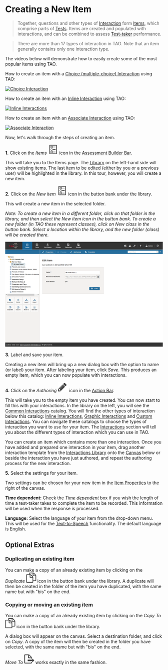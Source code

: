 <!--
created_at: 2016-12-15
authors:         
    - "Catherine Pease"
--> 

# Creating a New Item

>Together, questions and other types of [Interaction](../appendix/glossary.md#interaction) form [Items](../appendix/glossary.md#item), which comprise parts of [Tests](../appendix/glossary.md#test). Items are created and populated with interactions, and can be combined to assess [Test-taker](../appendix/glossary.md#test-taker) performance.

>There are more than 17 types of interaction in TAO. Note that an item generally contains only one interaction type.

The videos below will demonstrate how to easily create some of the most popular items using TAO.

How to create an item with a [Choice (multiple-choice) Interaction](../interactions/choice-interaction.md) using TAO:


[![Choice Interaction](https://img.youtube.com/vi/a3WM6yMfiGs/hqdefault.jpg)](http://www.youtube.com/watch?v=a3WM6yMfiGs)

How to create an item with an [Inline Interaction](../interactions/inline-choice-interaction.md) using TAO:

[![Inline Interactions](https://img.youtube.com/vi/5vplITM3Ah4/hqdefault.jpg)](http://www.youtube.com/watch?v=5vplITM3Ah4)

How to create an item with an [Associate Interaction](../interactions/associate-interaction.md) using TAO:

[![Associate Interaction](https://img.youtube.com/vi/qIX3HVNq5L0/hqdefault.jpg)](http://www.youtube.com/watch?v=qIX3HVNq5L0)


Now, let's walk through the steps of creating an item.

**1.**  Click on the _Items_ ![Items](../resources/_icons/item.png) icon in the [Assessment Builder Bar](../appendix/glossary.md#assessment-builder-bar).

This will take you to the Items page. The [Library](../appendix/glossary.md#library) on the left-hand side will show existing items. The last item to be edited (either by you or a previous user) will be highlighted in the library. In this tour, however, you will create a new item.

**2.**  Click on the *New item* ![New Item](../resources/_icons/item.png) icon in the button bank under the library.

This will create a new item in the selected folder.

*Note: To create a new item in a different folder, click on that folder in the library, and then select the New item icon in the button bank. To create a new folder (in TAO these represent classes), click on New class in the button bank. Select a location within the library, and the new folder (class) will be created there.*

![Creating a new Item](../resources/backend/items/new-item.png)

**3.**  Label and save your item.

Creating a new item will bring up a new dialog box with the option to name (or label) your item. After labeling your item, click *Save*. This produces an empty item, which you can now populate with interactions.

**4.**  Click on the _Authoring_ ![Items](../resources/_icons/edit.png) icon in the [Action Bar](../appendix/glossary.md#action-bar).

This will take you to the empty item you have created. You can now start to fill this with your interactions. In the library on the left, you will see the [Common Interactions](../appendix/glossary.md#common-interactions) catalog. You will find the other types of interaction below this catalog: [Inline Interactions](../appendix/glossary.md#inline-interactions), [Graphic Interactions](../appendix/glossary.md#graphic-interactions) and [Custom Interactions](../appendix/glossary.md#custom-interactions). You can navigate these catalogs to choose the types of interaction you want to use for your item. The [Interactions](../interactions/what-is-an-interaction.md) section will tell you about the different types of interaction which you can use in TAO.

You can create an item which contains more than one interaction. Once you have added and prepared one interaction in your item, drag another interaction template from the [Interactions Library](../appendix/glossary.md#interactions-library) onto the [Canvas](../appendix/glossary.md#canvas) below or beside the interaction you have just authored, and repeat the authoring process for the new interaction. 

**5.** Select the settings for your item. 

Two settings can be chosen for your new item in the [Item Properties](../appendix/glossary.md#item-properties) to the right of the canvas.

**Time dependent:** Check the *[Time dependent](../appendix/glossary.md#time-dependent-item)* box if you wish the length of time a test-taker takes to complete the item to be recorded. This information will be used when the response is processed.  

**Language:** Select the language of your item from the drop-down menu. This will be used for the [Text-to-Speech](../appendix/glossary.md#test-to-speech) functionality. The default language is English. 

<aside class="optional-extras">

## Optional Extras

### Duplicating an existing item

You can make a copy of an already existing item by clicking on the *Duplicate* ![Duplicate](../resources/_icons/copy.png) icon in the button bank under the library. A duplicate will then be created in the folder of the item you have duplicated, with the same name but with "bis" on the end.

### Copying or moving an existing item

You can make a copy of an already existing item by clicking on the *Copy To*  ![Copy To](../resources/_icons/copy.png) icon in the button bank under the library. 

A dialog box will appear on the canvas. Select a destination folder, and click on *Copy*. A copy of the item will then be created in the folder you have selected, with the same name but with "bis" on the end.

*Move To* ![Move To](../resources/_icons/move-item.png) works exactly in the same fashion.

</aside>
